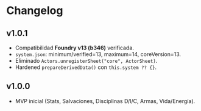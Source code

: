# Changelog

## v1.0.1
- Compatibilidad **Foundry v13 (b346)** verificada.
- `system.json`: minimum/verified=13, maximum=14, coreVersion=13.
- Eliminado `Actors.unregisterSheet("core", ActorSheet)`.
- Hardened `prepareDerivedData()` con `this.system ?? {}`.

## v1.0.0
- MVP inicial (Stats, Salvaciones, Disciplinas D/I/C, Armas, Vida/Energía).